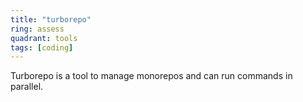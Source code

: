 ```yaml
---
title: "turborepo"
ring: assess
quadrant: tools
tags: [coding]
---
```


Turborepo is a tool to manage monorepos and can run commands in parallel.
